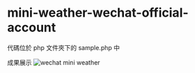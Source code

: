 # mini-weather-wechat-official-account
代碼位於 php 文件夾下的 sample.php 中

成果展示
![wechat mini weather](http://35.200.105.78/wxmini/wechat-mini-weather.jpg)
